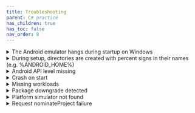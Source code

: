 ```yaml
---
title: Troubleshooting
parent: C# practice
has_children: true
has_toc: false
nav_order: 8
---
```


<details markdown=1 class="blue-bar">
<summary>
    The Android emulator hangs during startup on Windows
</summary>
<p>
The emulator runs an Android image as a virtual machine. This needs to be enabled in the 
<a href="https://www.ninjaone.com/blog/enable-hyper-v-on-windows/" target="_blank">Windows BIOS</a>. 
</p>
</details>

<details markdown=1 class="blue-bar">
<summary>
    During setup, directories are created with percent signs in their names (e.g. %ANDROID_HOME%)
</summary>
<p>
This happens when you use the Windows PowerShell when running a terminal. Use the basic
CMD command window instead. You can configure your VSCode
<a href="https://code.visualstudio.com/docs/terminal/profiles" target="_blank">profile</a>
 to use CMD by default
</p>
</details>

<details class="blue-bar">
<summary>
    Android API level missing
</summary>
<p>If you see an error like the following, some Android dependencies are missing.</p>
<div class="callout codeblock">
<pre class="red">/.../Microsoft.Android.Sdk.Darwin/34.0.113/tools/Xamarin.Android.Tooling.targets(100,5): error XA5207: Could not find android.jar for 
API level 34. This means the Android SDK platform for API level 34 is not installed; it was expected to be in
`/PATH_TO_SDK/platforms/android-34/android.jar`.</pre>
</div>
<p>Install the missing dependencies by executing the following commands in a terminal window. Make sure that you are in the project directory. You also need to use the correct path for your Android SDK. The path you need is shown in the error message.</p>
<div class="callout codeblock">
<pre>export AcceptAndroidSDKLicenses=true
dotnet build -t:InstallAndroidDependencies -f net8.0-android "-p:AndroidSdkDirectory=/PATH_TO_SDK"</pre>
</div>
</details>

<details class="blue-bar">
<summary>
    Crash on start
</summary>
<p>If your application was previously working but starts to crash on starting up, it may be because some package versions have changed. Try removing all of the object and binary files and recompiling. Right-click on the project in the <strong>Solution Explorer</strong> and click <em>Clean</em></p>
</details>

<details class="blue-bar">
<summary>
    Missing workloads
</summary>
<p>After certain updates, the .NET workloads associated with a project need to be reinstalled. When this happens, you will see an error like the following:</p>
<div class="callout codeblock">
<pre>  Determining projects to restore...
/.../Microsoft.NET.Sdk/targets/Microsoft.NET.Sdk.ImportWorkloads.targets(38,5): error NETSDK1147: To build this
project, the following workloads must be installed: wasi-experimental [/.../Notes/Notes.csproj::TargetFramework=net8.0-android]
/.../Microsoft.NET.Sdk/targets/Microsoft.NET.Sdk.ImportWorkloads.targets(38,5): error NETSDK1147: To install these workloads, 
run the following command: dotnet workload restore [/.../Notes/Notes.csproj::TargetFramework=net8.0-android]</pre>
</div>
<p>The command shown in the error message may not work if the restoration requires elevated privileges. On Mac or Linux, use the following command at a terminal prompt ensuring that you are in the project directory:</p>
<div class="callout codeblock">
<pre>sudo dotnet workload restore</pre>
</div>
<p>On Windows, start a command shell with administrator privilege, change into the project directory and execute the command:</p>
<div class="callout codeblock">
<pre>dotnet workload restore</pre>
</div>
</details>

<details class="blue-bar">
<summary>Package downgrade detected</summary>
<p>If you see an error like the following, it means that there is a conflict between different NuGet packages and you need to upgrade one or more of them to their latest version.</p>
<div class="callout codeblock">
<pre> Determining projects to restore...
  All projects are up-to-date for restore.
  Determining projects to restore...
/.../Notes/Notes.csproj : error NU1605: Warning As Error: Detected package downgrade: 
Microsoft.EntityFrameworkCore from 8.0.7 to 8.0.6. Reference the package directly from 
the project to select a different version.  [/.../Notes.sln]</pre>
</div>
<p>Look in the <code>Notes.sln</code> file to find the package that the error message refers to. Then, right-click on the project in the <strong>Solution Explorer</strong> and reinstall that package choosing the required version when prompted. This will update the references in the project file.</p>
</details>

<details class="blue-bar">
<summary>Platform simulator not found</summary>
<p>If you see an error like the following when building your code, your project file includes the iOS platform, but you do not have a simulator installed. </p>
<div class="callout codeblock">
<pre class="red">/.../Notes/obj/Debug/net8.0-ios/iossimulator-arm64/actool/cloned-assets/Assets.xcassets : actool error : The operation 
couldn’t be completed. Failed to locate any simulator runtime matching options: { [/.../Notes/Notes.csproj::TargetFramework=net8.0-ios]</pre>
</div>
<p>The simplest solution is to remove the reference to iOS from the project file. Locate the <code>TargetFrameworks</code> entry near the start of the file and remove iOS as a target. The example below shows the line before and after the change.</p>
<div class="callout codeblock">
<pre>&lt;!-- BEFORE -->
&lt;TargetFrameworks>net8.0-android;net8.0-ios;net8.0-maccatalyst</TargetFrameworks>
&lt;!-- AFTER -->
&lt;TargetFrameworks>net8.0-android;net8.0-maccatalyst</TargetFrameworks></pre>
</div>
<p>If you prefer to install a simulator so that you can keep the iOS target, please refer to the <a href="https://learn.microsoft.com/en-us/dotnet/maui/ios/cli?view=net-maui-8.0" target="_blank">Microsoft documentation.</a></p>
</details>

<details class="blue-bar">
<summary>Request nominateProject failure</summary>
<p>When starting VSCode, you may see the error below from time to time. It seems to arise when the host computer is busy and results from a race condition between different startup processes.</p>
<div class="callout codeblock">
<pre>LimitedFunctionality
StreamJsonRpc.RemoteInvocationException: Request nominateProject failed with message: Cannot read properties of undefined (reading 'size')</pre>
</div>
<p>The best solution seems to be to restart your computer to kill any unnecessary processes.</p>
</details>
